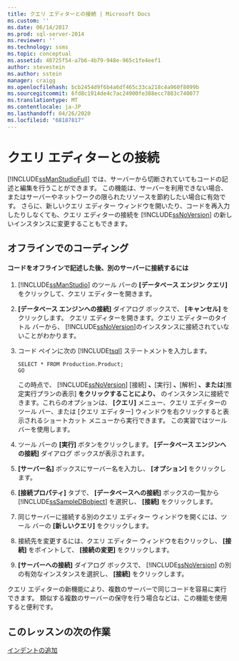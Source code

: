 ```yaml
---
title: クエリ エディターとの接続 | Microsoft Docs
ms.custom: ''
ms.date: 06/14/2017
ms.prod: sql-server-2014
ms.reviewer: ''
ms.technology: ssms
ms.topic: conceptual
ms.assetid: 48725f54-a7b6-4b79-948e-965c1fe4eef1
author: stevestein
ms.author: sstein
manager: craigg
ms.openlocfilehash: bcb2454d9f6b4a6df465c33ca218c4a960f8099b
ms.sourcegitcommit: 6fd8c1914de4c7ac24900fe388ecc7883c740077
ms.translationtype: MT
ms.contentlocale: ja-JP
ms.lasthandoff: 04/26/2020
ms.locfileid: "68187817"
---
```

# <a name="connecting-with-query-editor"></a>クエリ エディターとの接続
  [!INCLUDE[ssManStudioFull](../../includes/ssmanstudiofull-md.md)] では、サーバーから切断されていてもコードの記述と編集を行うことができます。 この機能は、サーバーを利用できない場合、またはサーバーやネットワークの限られたリソースを節約したい場合に有効です。 さらに、新しいクエリ エディター ウィンドウを開いたり、コードを再入力したりしなくても、クエリ エディターの接続を [!INCLUDE[ssNoVersion](../../includes/ssnoversion-md.md)] の新しいインスタンスに変更することもできます。  
  
## <a name="coding-offline"></a>オフラインでのコーディング  
  
#### <a name="to-write-code-offline-and-then-connect-to-different-servers"></a>コードをオフラインで記述した後、別のサーバーに接続するには  
  
1.  [!INCLUDE[ssManStudio](../../includes/ssmanstudio-md.md)] のツール バーの **[データベース エンジン クエリ]** をクリックして、クエリ エディターを開きます。  
  
2.  **[データベース エンジンへの接続]** ダイアログ ボックスで、 **[キャンセル]** をクリックします。 クエリ エディターを開きます。クエリ エディターのタイトル バーから、 [!INCLUDE[ssNoVersion](../../includes/ssnoversion-md.md)]のインスタンスに接続されていないことがわかります。  
  
3.  コード ペインに次の [!INCLUDE[tsql](../../includes/tsql-md.md)] ステートメントを入力します。  
  
    ```  
    SELECT * FROM Production.Product;  
    GO  
    ```  
  
     この時点で、 [!INCLUDE[ssNoVersion](../../includes/ssnoversion-md.md)] [接続] **、**[実行] **、**[解析] **、または**[推定実行プランの表示] **をクリックすることにより、** のインスタンスに接続できます。これらのオプションは、 **[クエリ]** メニュー、クエリ エディターのツール バー、または [クエリ エディター] ウィンドウを右クリックすると表示されるショートカット メニューから実行できます。 この実習ではツール バーを使用します。  
  
4.  ツール バーの **[実行]** ボタンをクリックします。 **[データベース エンジンへの接続]** ダイアログ ボックスが表示されます。  
  
5.  **[サーバー名]** ボックスにサーバー名を入力し、 **[オプション]** をクリックします。  
  
6.  **[接続プロパティ]** タブで、 **[データベースへの接続]** ボックスの一覧から [!INCLUDE[ssSampleDBobject](../../includes/sssampledbobject-md.md)] を選択し、 **[接続]** をクリックします。  
  
7.  同じサーバーに接続する別のクエリ エディター ウィンドウを開くには、ツール バーの **[新しいクエリ]** をクリックします。  
  
8.  接続先を変更するには、クエリ エディター ウィンドウを右クリックし、 **[接続]** をポイントして、 **[接続の変更]** をクリックします。  
  
9. **[サーバーへの接続]** ダイアログ ボックスで、 [!INCLUDE[ssNoVersion](../../includes/ssnoversion-md.md)] の別の有効なインスタンスを選択し、 **[接続]** をクリックします。  
  
 クエリ エディターの新機能により、複数のサーバーで同じコードを容易に実行できます。 類似する複数のサーバーの保守を行う場合などは、この機能を使用すると便利です。  
  
## <a name="next-task-in-lesson"></a>このレッスンの次の作業  
 [インデントの追加](lesson-2-2-adding-indentation.md)  
  
  
